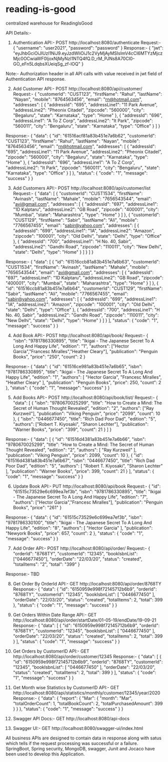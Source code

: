 # reading-is-good
centralized warehouse for ReadingIsGood

API Details:-

1. Authentication API:-
POST http://localhost:8080/authenticate
Request:-
{
    "username": "user2021",
    "password": "password"
}
Response:-
{
    "jwt": "eyJhbGciOiJIUzI1NiJ9.eyJzdWIiOiJ1c2VyMjAyMSIsImV4cCI6MTYzMjczMjc0OCwiaWF0IjoxNjMyNzI1NTQ4fQ.D_rM_PJNs8A70Cl0-GO_eFn5LdqbsXUeiqSg_zf-lOQ"
}

Note:- Authorization header in all API calls with value received in jwt field of Authentication API response. 

2. Add Customer API:-
POST http://localhost:8080/api/customer/
Request:-
{
    "customerId": "CUST123",
    "firstName": "Rahul",
    "lastName": "Nayan",
    "mobile": "8764563456",
    "email": "rn@hotmail.com",
    "addresses": [
        {
            "addressId": "695",
            "addressLine1": "11 Park Avenue",
            "addressLine2": "Pheonix Citadel",
            "zipcode": "560000",
            "city": "Begaluru",
            "state": "Karnataka",
            "type": "Home"
        },
        {
            "addressId": "696",
            "addressLine1": "A To Z Corp",
            "addressLine2": "It Park",
            "zipcode": "560011",
            "city": "Bengaluru",
            "state": "Karnataka",
            "type": "Office"
        }
    ]
}

Response:-
{
    "data": {
        "id": "61516acf81a83b451e7a6b62",
        "customerId": "CUST123",
        "firstName": "Rahul",
        "lastName": "Nayan",
        "mobile": "8764563456",
        "email": "rn@hotmail.com",
        "addresses": [
            {
                "addressId": "695",
                "addressLine1": "11 Park Avenue",
                "addressLine2": "Pheonix Citadel",
                "zipcode": "560000",
                "city": "Begaluru",
                "state": "Karnataka",
                "type": "Home"
            },
            {
                "addressId": "696",
                "addressLine1": "A To Z Corp",
                "addressLine2": "It Park",
                "zipcode": "560011",
                "city": "Bengaluru",
                "state": "Karnataka",
                "type": "Office"
            }
        ]
    },
    "status": {
        "code": "1",
        "message": "success"
    }
}

3. Add Customers API:-
POST http://localhost:8080/api/customer/list
Request:-
{
    "data": [
        {
            "customerId": "CUST1534",
            "firstName": "Avinash",
            "lastName": "Mahale",
            "mobile": "7656543544",
            "email": "avi@gmail.com",
            "addresses": [
                {
                    "addressId": "697",
                    "addressLine1": "1D Kalptaru",
                    "addressLine2": "GB Road",
                    "zipcode": "400001",
                    "city": "Mumbai",
                    "state": "Maharashtra",
                    "type": "Home"
                }
            ]
        },
        {
            "customerId": "CUST129",
            "firstName": "Sabir",
            "lastName": "Ali",
            "mobile": "7766567455",
            "email": "sabir@yahoo.com",
            "addresses": [
                {
                    "addressId": "699",
                    "addressLine1": "1A",
                    "addressLine2": "Amazon",
                    "zipcode": "100001",
                    "city": "Old Delhi",
                    "state": "Delhi",
                    "type": "Office"
                },
                {
                    "addressId": "700",
                    "addressLine1": "H No. 40, Sabir",
                    "addressLine2": "Gandhi Road",
                    "zipcode": "110011",
                    "city": "New Delhi",
                    "state": "Delhi",
                    "type": "Home"
                }
            ]
        }
    ]
}

Response:-
{
    "data": [
        {
            "id": "61516ccb81a83b451e7a6b63",
            "customerId": "CUST1534",
            "firstName": "Avinash",
            "lastName": "Mahale",
            "mobile": "7656543544",
            "email": "avi@gmail.com",
            "addresses": [
                {
                    "addressId": "697",
                    "addressLine1": "1D Kalptaru",
                    "addressLine2": "GB Road",
                    "zipcode": "400001",
                    "city": "Mumbai",
                    "state": "Maharashtra",
                    "type": "Home"
                }
            ]
        },
        {
            "id": "61516ccb81a83b451e7a6b64",
            "customerId": "CUST129",
            "firstName": "Sabir",
            "lastName": "Ali",
            "mobile": "7766567455",
            "email": "sabir@yahoo.com",
            "addresses": [
                {
                    "addressId": "699",
                    "addressLine1": "1A",
                    "addressLine2": "Amazon",
                    "zipcode": "100001",
                    "city": "Old Delhi",
                    "state": "Delhi",
                    "type": "Office"
                },
                {
                    "addressId": "700",
                    "addressLine1": "H No. 40, Sabir",
                    "addressLine2": "Gandhi Road",
                    "zipcode": "110011",
                    "city": "New Delhi",
                    "state": "Delhi",
                    "type": "Home"
                }
            ]
        }
    ],
    "status": {
        "code": "1",
        "message": "success"
    }
}

4. Add Book API:-
POST http://localhost:8080/api/book/
Request:-
{
    "isbn": "9781786330895",
    "title": "Ikigai - The Japanese Secret To A Long And Happy Life",
    "edition": "1",
    "authors": ["Hector Garcia","Francesc Miralles","Heather Cleary"],
    "publication": "Penguin Books",
    "price": "250",
    "count": 2
}

Response:-
{
    "data": {
        "id": "61516ce981a83b451e7a6b65",
        "isbn": "9781786330895",
        "title": "Ikigai - The Japanese Secret To A Long And Happy Life",
        "edition": "1",
        "authors": [
            "Hector Garcia",
            "Francesc Miralles",
            "Heather Cleary"
        ],
        "publication": "Penguin Books",
        "price": 250,
        "count": 2
    },
    "status": {
        "code": "1",
        "message": "success"
    }
}

5. Add Books API:-
POST http://localhost:8080/api/book/list/
Request:-
{
    "data": [
        {
            "isbn": "9780670025299",
            "title": "How to Create a Mind: The Secret of Human Thought Revealed",
            "edition": "2",
            "authors": ["Ray Kurzweil"],
            "publication": "Viking Penguin",
            "price": "2099",
            "count": 10
        },
        {
            "isbn": "0446677450",
            "title": "Rich Dad Poor Dad",
            "edition": "5",
            "authors": ["Robert T. Kiyosaki", "Sharon Lechter"],
            "publication": "Warner Books",
            "price": "399",
            "count": 21
        }
    ]
}

Response:-
{
    "data": [
        {
            "id": "61516d4381a83b451e7a6b66",
            "isbn": "9780670025299",
            "title": "How to Create a Mind: The Secret of Human Thought Revealed",
            "edition": "2",
            "authors": [
                "Ray Kurzweil"
            ],
            "publication": "Viking Penguin",
            "price": 2099,
            "count": 10
        },
        {
            "id": "61516d4381a83b451e7a6b67",
            "isbn": "0446677450",
            "title": "Rich Dad Poor Dad",
            "edition": "5",
            "authors": [
                "Robert T. Kiyosaki",
                "Sharon Lechter"
            ],
            "publication": "Warner Books",
            "price": 399,
            "count": 21
        }
    ],
    "status": {
        "code": "1",
        "message": "success"
    }
}

6. Update Book API:-
PUT http://localhost:8080/api/book
Request:-
{
    "id": "61515c73529e6c699ea7ef3b",
    "isbn": "9781786330895",
    "title": "Ikigai - The Japanese Secret To A Long And Happy Life",
    "edition": "7",
    "authors": ["Hector Garcia","Francesc Miralles"],
    "publication": "Penguin Books",
    "price": "261"
}

Response:-
{
    "data": {
        "id": "61515c73529e6c699ea7ef3b",
        "isbn": "9781786330100",
        "title": "Ikigai - The Japanese Secret To A Long And Happy Life",
        "edition": "8",
        "authors": [
            "Hector Garcia"
        ],
        "publication": "Newyork Books",
        "price": 657,
        "count": 2
    },
    "status": {
        "code": "1",
        "message": "success"
    }
}

7. Add Order API:-
POST http://localhost:8080/api/order/
Request:-
{
    "orderId": "8768TY",
    "customerId": "12345",
    "bookIsbnList": ["0446677450"],
    "orderDate": "22/03/20",
    "status": "created",
    "totalItems": "2",
    "total": "399"
}

Response:-
TBD

8. Get Order By OrderId API:-
GET http://localhost:8080/api/order/8768TY
Response:-
{
    "data": {
        "id": "6150959e998f72145712b6b9",
        "orderId": "8768TY",
        "customerId": "12345",
        "bookIsbnList": [
            "0446677450"
        ],
        "orderDate": "22/03/20",
        "status": "created",
        "totalItems": 2,
        "total": 399
    },
    "status": {
        "code": "1",
        "message": "success"
    }
}

9. Get Orders Within Date Range API:-
GET http://localhost:8080/api/order/startDate/01-05-19/endDate/19-09-21
Response:-
{
    "data": [
        {
            "id": "6150959e998f72145712b6b9",
            "orderId": "8768TY",
            "customerId": "12345",
            "bookIsbnList": [
                "0446677450"
            ],
            "orderDate": "22/03/20",
            "status": "created",
            "totalItems": 2,
            "total": 399
        }
    ],
    "status": {
        "code": "1",
        "message": "success"
    }
}

10. Get Orders by CustomerID API:-
GET http://localhost:8080/api/order/customer/12345
Response:-
{
    "data": [
        {
            "id": "6150959e998f72145712b6b9",
            "orderId": "8768TY",
            "customerId": "12345",
            "bookIsbnList": [
                "0446677450"
            ],
            "orderDate": "22/03/20",
            "status": "created",
            "totalItems": 2,
            "total": 399
        }
    ],
    "status": {
        "code": "1",
        "message": "success"
    }
}

11. Get Month wise Statistics by CustomerID API:-
GET http://localhost:8080/api/statistics/monthly/customer/12345/year/2020
Response:-
{
    "data": {
        "report": {
            "Mar": {
                "month": "Mar",
                "totalOrderCount": 1,
                "totalBookCount": 2,
                "totalPurchasedAmount": 399
            }
        }
    },
    "status": {
        "code": "1",
        "message": "success"
    }
}

12. Swagger API Docs:-
GET http://localhost:8080/api-docs

13. Swagger UI:-
GET http://localhost:8080/swagger-ui/index.html

All business APIs are designed to contain data in response along with satus which tells if the request processing was successful or a failure. 
SpringBoot, Spring security, MongoDB, swagger, Junit and Jocaco have been used to develop this Application.

